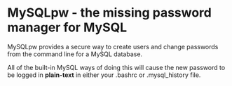 # MySQLpw - the missing password manager for MySQL

MySQLpw provides a secure way to create users and change passwords from the command line for a MySQL database.

All of the built-in MySQL ways of doing this will cause the new password to be logged in **plain-text** in either your .bashrc or .mysql_history file.

